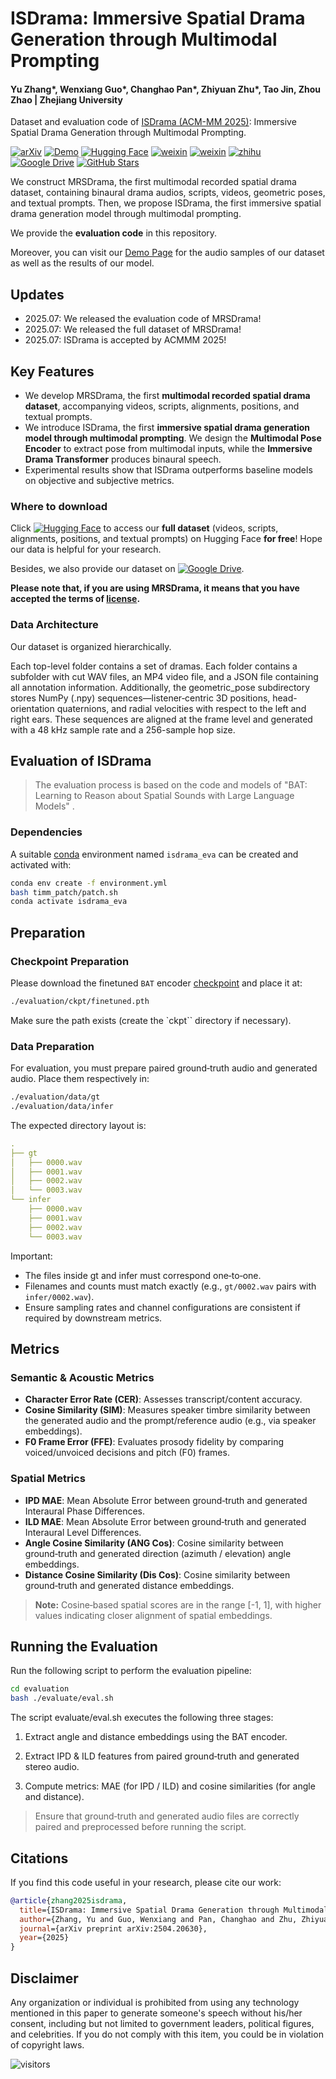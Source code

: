 #  ISDrama: Immersive Spatial Drama Generation through Multimodal Prompting

#### Yu Zhang*, Wenxiang Guo*, Changhao Pan*, Zhiyuan Zhu*, Tao Jin, Zhou Zhao | Zhejiang University

Dataset and evaluation code of [ISDrama (ACM-MM 2025)](https://arxiv.org/abs/2504.20630): Immersive Spatial Drama Generation through Multimodal Prompting.

[![arXiv](https://img.shields.io/badge/arXiv-Paper-<COLOR>.svg)](https://arxiv.org/abs/2504.20630) 
[![Demo](https://img.shields.io/badge/🚀%20Demo%20Page-blue)](https://aaronz345.github.io/ISDramaDemo)
[![Hugging Face](https://img.shields.io/badge/%F0%9F%A4%97%20Hugging%20Face-blue?label=Dataset)](https://huggingface.co/datasets/AaronZ345/MRSDrama)
[![weixin](https://img.shields.io/badge/-WeChat@语音之家-000000?logo=wechat&logoColor=07C160)](https://mp.weixin.qq.com/s/jrKT16zH115ZDYxa0b492w)
[![weixin](https://img.shields.io/badge/-WeChat@PaperWeekly-000000?logo=wechat&logoColor=07C160)](https://mp.weixin.qq.com/s/ZIC8rHDkwsKwcBwEi4v4DQ)
[![zhihu](https://img.shields.io/badge/-知乎-000000?logo=zhihu&logoColor=0084FF)](https://zhuanlan.zhihu.com/p/1930597017840779306)
[![Google Drive](https://img.shields.io/badge/Google%20Drive-Link-blue?logo=googledrive&logoColor=white)](https://drive.google.com/drive/folders/1ALpnOD4b_zgn8GSu4aS-cjdDK8vY6Lyy?usp=sharing)
[![GitHub Stars](https://img.shields.io/github/stars/AaronZ345/ISDrama?style=social)](https://github.com/AaronZ345/ISDrama)

We construct MRSDrama, the first multimodal recorded spatial drama dataset, containing binaural drama audios, scripts, videos, geometric poses, and textual prompts.
Then, we propose ISDrama, the first immersive spatial drama generation model through multimodal prompting.

We provide the **evaluation code** in this repository. 

Moreover, you can visit our [Demo Page](https://aaronz345.github.io/ISDramaDemo) for the audio samples of our dataset as well as the results of our model.

## Updates

- 2025.07: We released the evaluation code of MRSDrama!
- 2025.07: We released the full dataset of MRSDrama!
- 2025.07: ISDrama is accepted by ACMMM 2025!

## Key Features

- We develop MRSDrama, the first **multimodal recorded spatial drama dataset**, accompanying videos, scripts, alignments, positions, and textual prompts.
- We introduce ISDrama, the first **immersive spatial drama generation model through multimodal prompting**. We design the **Multimodal Pose Encoder** to extract pose from multimodal inputs, while the **Immersive Drama Transformer** produces binaural speech.
- Experimental results show that ISDrama outperforms baseline models on objective and subjective metrics.

### Where to download

Click [![Hugging Face](https://img.shields.io/badge/%F0%9F%A4%97%20Hugging%20Face-blue?label=Dataset)](https://huggingface.co/datasets/AaronZ345/MRSDrama) to access our **full dataset** (videos, scripts, alignments, positions, and textual prompts) on Hugging Face **for free**! Hope our data is helpful for your research.

Besides, we also provide our dataset on [![Google Drive](https://img.shields.io/badge/Google%20Drive-Link-blue?logo=googledrive&logoColor=white)](https://drive.google.com/drive/folders/1ALpnOD4b_zgn8GSu4aS-cjdDK8vY6Lyy?usp=sharing).

**Please note that, if you are using MRSDrama, it means that you have accepted the terms of [license](https://github.com/AaronZ345/ISDrama/blob/master/dataset_license.md).**

### Data Architecture

Our dataset is organized hierarchically. 

Each top-level folder contains a set of dramas. Each folder contains a subfolder with cut WAV files, an MP4 video file, and a JSON file containing all annotation information. 
Additionally, the geometric_pose subdirectory stores NumPy (.npy) sequences—listener‑centric 3D positions, head-orientation quaternions, and radial velocities with respect to the left and right ears. These sequences are aligned at the frame level and generated with a 48 kHz sample rate and a 256-sample hop size.

## Evaluation of ISDrama

> The evaluation process is based on the code and models of "BAT: Learning to Reason about Spatial Sounds with Large Language Models" .

### Dependencies

A suitable [conda](https://conda.io/) environment named `isdrama_eva` can be created
and activated with:

```bash
conda env create -f environment.yml
bash timm_patch/patch.sh
conda activate isdrama_eva
```

## Preparation

### Checkpoint Preparation

Please download the finetuned `BAT` encoder [checkpoint](https://huggingface.co/datasets/zhisheng01/SpatialAudio/blob/main/SpatialAST/finetuned.pth) and place it at:

```bash
./evaluation/ckpt/finetuned.pth
```
Make sure the path exists (create the `ckpt`` directory if necessary).

### Data Preparation

For evaluation, you must prepare paired ground‑truth audio and generated audio.
Place them respectively in:

```bash
./evaluation/data/gt
./evaluation/data/infer
```
The expected directory layout is:

```yaml
.
├── gt
│   ├── 0000.wav
│   ├── 0001.wav
│   ├── 0002.wav
│   └── 0003.wav
└── infer
    ├── 0000.wav
    ├── 0001.wav
    ├── 0002.wav
    └── 0003.wav
```

Important:

- The files inside gt and infer must correspond one‑to‑one.
- Filenames and counts must match exactly (e.g., `gt/0002.wav` pairs with `infer/0002.wav`).
- Ensure sampling rates and channel configurations are consistent if required by downstream metrics.

## Metrics

### Semantic & Acoustic Metrics
- **Character Error Rate (CER)**: Assesses transcript/content accuracy.
- **Cosine Similarity (SIM)**: Measures speaker timbre similarity between the generated audio and the prompt/reference audio (e.g., via speaker embeddings).
- **F0 Frame Error (FFE)**: Evaluates prosody fidelity by comparing voiced/unvoiced decisions and pitch (F0) frames.

### Spatial Metrics
- **IPD MAE**: Mean Absolute Error between ground‑truth and generated Interaural Phase Differences.
- **ILD MAE**: Mean Absolute Error between ground‑truth and generated Interaural Level Differences.
- **Angle Cosine Similarity (ANG Cos)**: Cosine similarity between ground‑truth and generated direction (azimuth / elevation) angle embeddings.
- **Distance Cosine Similarity (Dis Cos)**: Cosine similarity between ground‑truth and generated distance embeddings.

> **Note:** Cosine‑based spatial scores are in the range \[-1, 1\], with higher values indicating closer alignment of spatial embeddings.

## Running the Evaluation

Run the following script to perform the evaluation pipeline:

```bash
cd evaluation
bash ./evaluate/eval.sh
```

The script evaluate/eval.sh executes the following three stages:

1. Extract angle and distance embeddings using the BAT encoder.

2. Extract IPD & ILD features from paired ground‑truth and generated stereo audio.

3. Compute metrics: MAE (for IPD / ILD) and cosine similarities (for angle and distance).

> Ensure that ground‑truth and generated audio files are correctly paired and preprocessed before running the script.

## Citations ##

If you find this code useful in your research, please cite our work:
```bib
@article{zhang2025isdrama,
  title={ISDrama: Immersive Spatial Drama Generation through Multimodal Prompting},
  author={Zhang, Yu and Guo, Wenxiang and Pan, Changhao and Zhu, Zhiyuan and Jin, Tao and Zhao, Zhou},
  journal={arXiv preprint arXiv:2504.20630},
  year={2025}
}
```

## Disclaimer ##

Any organization or individual is prohibited from using any technology mentioned in this paper to generate someone's speech without his/her consent, including but not limited to government leaders, political figures, and celebrities. If you do not comply with this item, you could be in violation of copyright laws.

 ![visitors](https://visitor-badge.laobi.icu/badge?page_id=AaronZ345/ISDrama)
